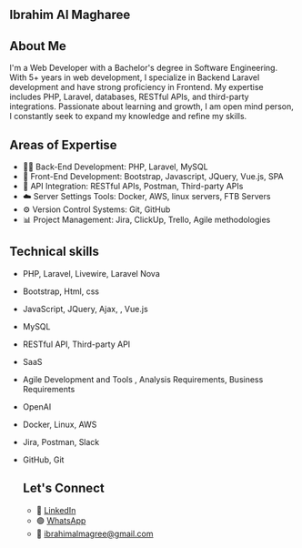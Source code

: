 Ibrahim Al Magharee
-----------------------------------
About Me
-----------------------------------
I'm a Web Developer with a Bachelor's degree in Software Engineering. With 5+ years in web development, I specialize in Backend Laravel development and have strong proficiency in Frontend. My expertise includes PHP, Laravel, databases, RESTful APIs, and third-party integrations. Passionate about learning and growth, I am open mind person, I constantly seek to expand my knowledge and refine my skills.

Areas of Expertise
------------------------------
- 🧑‍💻 Back-End Development: PHP, Laravel, MySQL
- 🎨 Front-End Development: Bootstrap, Javascript, JQuery, Vue.js, SPA
- 🔗 API Integration: RESTful APIs, Postman, Third-party APIs
- ☁️ Server Settings Tools: Docker, AWS, linux servers, FTB Servers
- ⚙️ Version Control Systems: Git, GitHub
- 📊 Project Management: Jira, ClickUp, Trello, Agile methodologies

Technical skills
-------------------------
- PHP, Laravel, Livewire, Laravel Nova
- Bootstrap, Html, css
- JavaScript, JQuery, Ajax, , Vue.js 
- MySQL
- RESTful API, Third-party API
- SaaS
- Agile Development and Tools , Analysis Requirements, Business Requirements  
- OpenAI 
- Docker, Linux, AWS
- Jira, Postman, Slack
- GitHub, Git

  Let's Connect
  ----------------------------------------
  - 💼 <a href="https://www.linkedin.com/in/ibrahim-al-magharee-79081b172/">LinkedIn</a>
  - 🟢 <a href="https://api.whatsapp.com/send/?phone=972592197910&text&type=phone_number&app_absent=0]">WhatsApp</a>
  - 📧 <a href="mailto:ibrahimalmagree@gmail.com">ibrahimalmagree@gmail.com</a>

<!--
**ibrahimalmagharee/ibrahimalmagharee** is a ✨ _special_ ✨ repository because its `README.md` (this file) appears on your GitHub profile.

Here are some ideas to get you started:

- 🔭 I’m currently working on ...
- 🌱 I’m currently learning ...
- 👯 I’m looking to collaborate on ...
- 🤔 I’m looking for help with ...
- 💬 Ask me about ...
- 📫 How to reach me: ...
- 😄 Pronouns: ...
- ⚡ Fun fact: ...
-->

